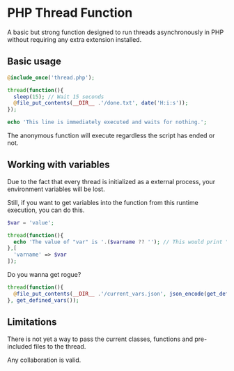 # PHP Thread Function
A basic but strong function designed to run threads asynchronously in PHP without requiring any extra extension installed.

Basic usage
-

```php
@include_once('thread.php');

thread(function(){
  sleep(15); // Wait 15 seconds
  @file_put_contents(__DIR__ .'/done.txt', date('H:i:s'));
});

echo 'This line is immediately executed and waits for nothing.';
```

The anonymous function will execute regardless the script has ended or not.

Working with variables
-

Due to the fact that every thread is initialized as a external process, your environment variables will be lost.

Still, if you want to get variables into the function from this runtime execution, you can do this.

```php
$var = 'value';

thread(function(){
  echo 'The value of "var" is '.($varname ?? ''); // This would print "value"
},[
  'varname' => $var
]);
```

Do you wanna get rogue?

```php
thread(function(){
  @file_put_contents(__DIR__ .'/current_vars.json', json_encode(get_defined_vars()));
}, get_defined_vars());
```

Limitations
-

There is not yet a way to pass the current classes, functions and pre-included files to the thread.

Any collaboration is valid.
